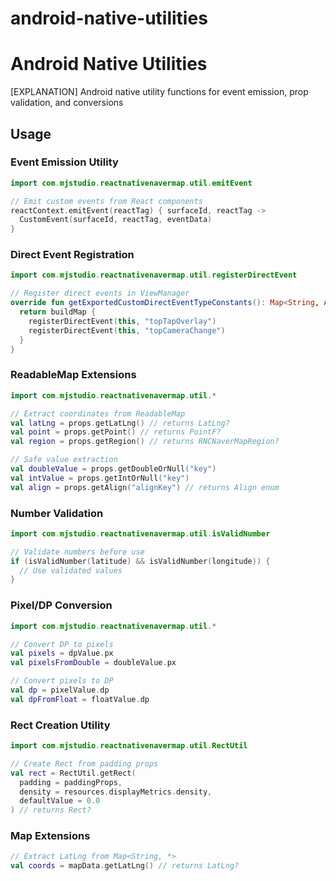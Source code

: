 # android-native-utilities

# Android Native Utilities

[EXPLANATION] Android native utility functions for event emission, prop validation, and conversions

## Usage

### Event Emission Utility
```kotlin
import com.mjstudio.reactnativenavermap.util.emitEvent

// Emit custom events from React components
reactContext.emitEvent(reactTag) { surfaceId, reactTag ->
  CustomEvent(surfaceId, reactTag, eventData)
}
```

### Direct Event Registration
```kotlin
import com.mjstudio.reactnativenavermap.util.registerDirectEvent

// Register direct events in ViewManager
override fun getExportedCustomDirectEventTypeConstants(): Map<String, Any> {
  return buildMap {
    registerDirectEvent(this, "topTapOverlay")
    registerDirectEvent(this, "topCameraChange")
  }
}
```

### ReadableMap Extensions
```kotlin
import com.mjstudio.reactnativenavermap.util.*

// Extract coordinates from ReadableMap
val latLng = props.getLatLng() // returns LatLng?
val point = props.getPoint() // returns PointF?
val region = props.getRegion() // returns RNCNaverMapRegion?

// Safe value extraction
val doubleValue = props.getDoubleOrNull("key")
val intValue = props.getIntOrNull("key")
val align = props.getAlign("alignKey") // returns Align enum
```

### Number Validation
```kotlin
import com.mjstudio.reactnativenavermap.util.isValidNumber

// Validate numbers before use
if (isValidNumber(latitude) && isValidNumber(longitude)) {
  // Use validated values
}
```

### Pixel/DP Conversion
```kotlin
import com.mjstudio.reactnativenavermap.util.*

// Convert DP to pixels
val pixels = dpValue.px
val pixelsFromDouble = doubleValue.px

// Convert pixels to DP  
val dp = pixelValue.dp
val dpFromFloat = floatValue.dp
```

### Rect Creation Utility
```kotlin
import com.mjstudio.reactnativenavermap.util.RectUtil

// Create Rect from padding props
val rect = RectUtil.getRect(
  padding = paddingProps,
  density = resources.displayMetrics.density,
  defaultValue = 0.0
) // returns Rect?
```

### Map Extensions
```kotlin
// Extract LatLng from Map<String, *>
val coords = mapData.getLatLng() // returns LatLng?
```